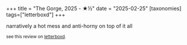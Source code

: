 +++
title = "The Gorge, 2025 - ★½"
date = "2025-02-25"
[taxonomies]
tags=["letterboxd"]
+++

narratively a hot mess and anti-horny on top of it all

<small>see this review on <a href="https://letterboxd.com/nonmodernist/film/the-gorge-2025/">letterboxd</a>.</small>